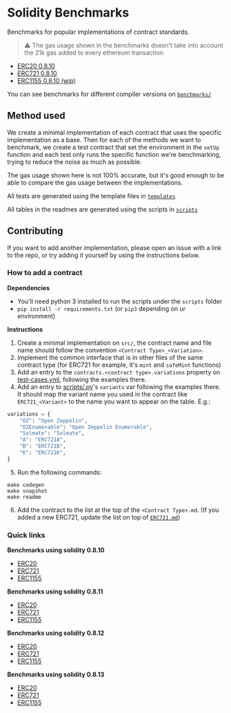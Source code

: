 # Solidity Benchmarks

Benchmarks for popular implementations of contract standards.

> ⚠️ The gas usage shown in the benchmarks doesn't take into account the 21k gas added to every ethereum transaction

- [ERC20 0.8.10](benchmarks/0.8.10/ERC20.md)
- [ERC721 0.8.10](benchmarks/0.8.10/ERC721.md)
- [ERC1155 0.8.10 (wip)](benchmarks/0.8.10/ERC1155.md)

You can see benchmarks for different compiler versions on [`benchmarks/`](benchmarks)

## Method used

We create a minimal implementation of each contract that uses the specific implementation as a base. Then for each of the methods we want to benchmark, we create a test contract that set the environment in the `setUp` function and each test only runs the specific function we're benchmarking, trying to reduce the noise as much as possible.

The gas usage shown here is not 100% accurate, but it's good enough to be able to compare the gas usage between the implementations.

All tests are generated using the template files in [`templates`](templates)

All tables in the readmes are generated using the scripts in [`scripts`](scripts)


## Contributing

If you want to add another implementation, please open an issue with a link to the repo, or try adding it yourself by using the instructions below.

### How to add a contract

**Dependencies**

- You'll need python 3 installed to run the scripts under the `scripts` folder
- `pip install -r requirements.txt` (or `pip3` depending on ur environment)

**Instructions**

1. Create a minimal implementation on `src/`, the contract name and file name should follow the convention `<Contract Type>_<Variation>`.
2. Implement the common interface that is in other files of the same contract type (for ERC721 for example, it's `mint` and `safeMint` functions)
3. Add an entry to the `contracts.<contract type>.variations` property on [test-cases.yml](test-cases.yml), following the examples there.
4. Add an entry to [scripts/<contract type>.py](scripts)'s `variants` var following the examples there. It should map the variant name you used in the contract like `ERC721_<Variant>` to the name you want to appear on the table. E.g.:

```python
variations = {
    "OZ": "Open Zeppelin",
    "OZEnumerable": "Open Zeppelin Enumerable",
    "Solmate": "Solmate",
    "A": "ERC721A",
    "B": "ERC721B",
    "K": "ERC721K",
}
```


5. Run the following commands:

```console
make codegen
make snapshot
make readme
```

6. Add the contract to the list at the top of the `<Contract Type>.md`. (If you added a new ERC721, update the list on top of [`ERC721.md`](ERC721.md))

### Quick links

**Benchmarks using solidity 0.8.10**

* [ERC20](benchmarks/0.8.10/ERC20.md)
* [ERC721](benchmarks/0.8.10/ERC721.md)
* [ERC1155](benchmarks/0.8.10/ERC1155.md)

**Benchmarks using solidity 0.8.11**

* [ERC20](benchmarks/0.8.11/ERC20.md)
* [ERC721](benchmarks/0.8.11/ERC721.md)
* [ERC1155](benchmarks/0.8.11/ERC1155.md)

**Benchmarks using solidity 0.8.12**

* [ERC20](benchmarks/0.8.12/ERC20.md)
* [ERC721](benchmarks/0.8.12/ERC721.md)
* [ERC1155](benchmarks/0.8.12/ERC1155.md)

**Benchmarks using solidity 0.8.13**

* [ERC20](benchmarks/0.8.13/ERC20.md)
* [ERC721](benchmarks/0.8.13/ERC721.md)
* [ERC1155](benchmarks/0.8.13/ERC1155.md)